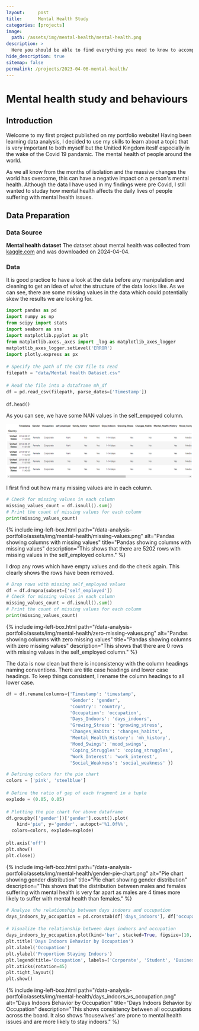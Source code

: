 ```yaml
---
layout:     post
title:      Mental Health Study
categories: [projects]
image: 
  path: /assets/img/mental-health/mental-health.png
description: >
  Here you should be able to find everything you need to know to accomplish the most common tasks when blogging with Hydejack.
hide_description: true
sitemap: false
permalink: /projects/2023-04-06-mental-health/
---
```

# Mental health study and behaviours

## Introduction

Welcome to my first project published on my portfolio website! Having been learning data analysis, I decided to use my skills to learn about a topic that is very important to both myself but the Unitied Kingdom iteslf especially in the wake of the Covid 19 pandamic. The mental health of people around the world.

As we all know from the months of isolation and the massive changes the world has overcome, this can have a negative impact on a person's mental health. Although the data I have used in my findings were pre Covid, I still wanted to studay how mental health affects the daily lives of people suffering with mental health issues.

## Data Preparation

### Data Source
**Mental health dataset** The dataset about mental health was collected from [kaggle.com](https://www.kaggle.com/datasets/bhavikjikadara/mental-health-dataset "Your home for data science") and was downloaded on 2024-04-04.
### Data
It is good practice to have a look at the data before any manipulation and cleaning to get an idea of what the structure of the data looks like. As we can see, there are some missing values in the data which could potentially skew the results we are looking for.

~~~python
import pandas as pd
import numpy as np
from scipy import stats
import seaborn as sns
import matplotlib.pyplot as plt
from matplotlib.axes._axes import _log as matplotlib_axes_logger
matplotlib_axes_logger.setLevel('ERROR')
import plotly.express as px

# Specify the path of the CSV file to read
filepath = "data/Mental Health Dataset.csv"

# Read the file into a dataframe mh_df
df = pd.read_csv(filepath, parse_dates=['Timestamp'])

df.head()
~~~

As you can see, we have some NAN values in the self_empoyed column.

![Pandas dataframe showing first 5 rows](/assets/img/mental-health/pandas-head.png "Pandas dataframe showing first 5 rows")

I first find out how many missing values are in each column.

```python
# Check for missing values in each column
missing_values_count = df.isnull().sum()
# Print the count of missing values for each column
print(missing_values_count)
```

{% include img-left-box.html path="/data-analysis-portfolio/assets/img/mental-health/missing-values.png" alt="Pandas showing columns with missing values" 
title="Pandas showing columns with missing values" 
description="This shows that there are 5202 rows with missing values in the self_employed column." %}

I drop any rows which have empty values and do the check again. This clearly shows the rows have been removed.

```python
# Drop rows with missing self_employed values
df = df.dropna(subset=['self_employed'])
# Check for missing values in each column
missing_values_count = df.isnull().sum()
# Print the count of missing values for each column
print(missing_values_count)
```

{% include img-left-box.html path="/data-analysis-portfolio/assets/img/mental-health/zero-missing-values.png" alt="Pandas showing columns with zero missing values" 
title="Pandas showing columns with zero missing values" 
description="This shows that there are 0 rows with missing values in the self_employed column." %}

The data is now clean but there is inconsistency with the column headings naming conventions. There are title case headings and lower case headings. To keep things consistent, I rename the column headings to all lower case.

```python
df = df.rename(columns={'Timestamp': 'timestamp', 
                        'Gender': 'gender', 
                        'Country': 'country', 
                        'Occupation': 'occupation', 
                        'Days_Indoors': 'days_indoors', 
                        'Growing_Stress': 'growing_stress', 
                        'Changes_Habits': 'changes_habits', 
                        'Mental_Health_History': 'mh_history', 
                        'Mood_Swings': 'mood_swings', 
                        'Coping_Struggles': 'coping_struggles', 
                        'Work_Interest': 'work_interest', 
                        'Social_Weakness': 'social_weakness' })
```


```python
# Defining colors for the pie chart 
colors = ['pink', 'steelblue'] 
  
# Define the ratio of gap of each fragment in a tuple 
explode = (0.05, 0.05) 
  
# Plotting the pie chart for above dataframe 
df.groupby(['gender'])['gender'].count().plot( 
    kind='pie', y='gender', autopct='%1.0f%%', 
  colors=colors, explode=explode)

plt.axis('off')
plt.show()
plt.close()
```
{% include img-left-box.html path="/data-analysis-portfolio/assets/img/mental-health/gender-pie-chart.png" alt="Pie chart showing gender distribution" 
title="Pie chart showing gender distribution" 
description="This shows that the distribution between males and females suffering with mental health is very far apart as males are 4 times more likely to suffer with mental health than females." %}

```python
# Analyze the relationship between days indoors and occupation
days_indoors_by_occupation = pd.crosstab(df['days_indoors'], df['occupation'])

# Visualize the relationship between days indoors and occupation
days_indoors_by_occupation.plot(kind='bar', stacked=True, figsize=(10, 6))
plt.title('Days Indoors Behavior by Occupation')
plt.xlabel('Occupation')
plt.ylabel('Proportion Staying Indoors')
plt.legend(title='Occupation', labels=['Corporate', 'Student', 'Business', 'Housewife', 'Others'])
plt.xticks(rotation=45)
plt.tight_layout()
plt.show()
```

{% include img-left-box.html path="/data-analysis-portfolio/assets/img/mental-health/days_indoors_vs_occupation.png" alt="Days Indoors Behavior by Occupation" 
title="Days Indoors Behavior by Occupation" 
description="This shows consistency between all occupations across the board. It also shows 'housewives' are prone to mental health issues and are more likely to stay indoors." %}